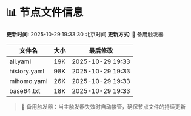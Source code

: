 # 📊 节点文件信息

**更新时间**: 2025-10-29 19:33:30 北京时间
**更新方式**: 🔄 备用触发器

| 文件名 | 大小 | 最后修改 |
|--------|------|----------|
| all.yaml | 19K | 2025-10-29 19:33 |
| history.yaml | 98K | 2025-10-29 19:33 |
| mihomo.yaml | 26K | 2025-10-29 19:33 |
| base64.txt | 18K | 2025-10-29 19:33 |

> 🔄 备用触发器：当主触发器失效时自动接管，确保节点文件的持续更新
